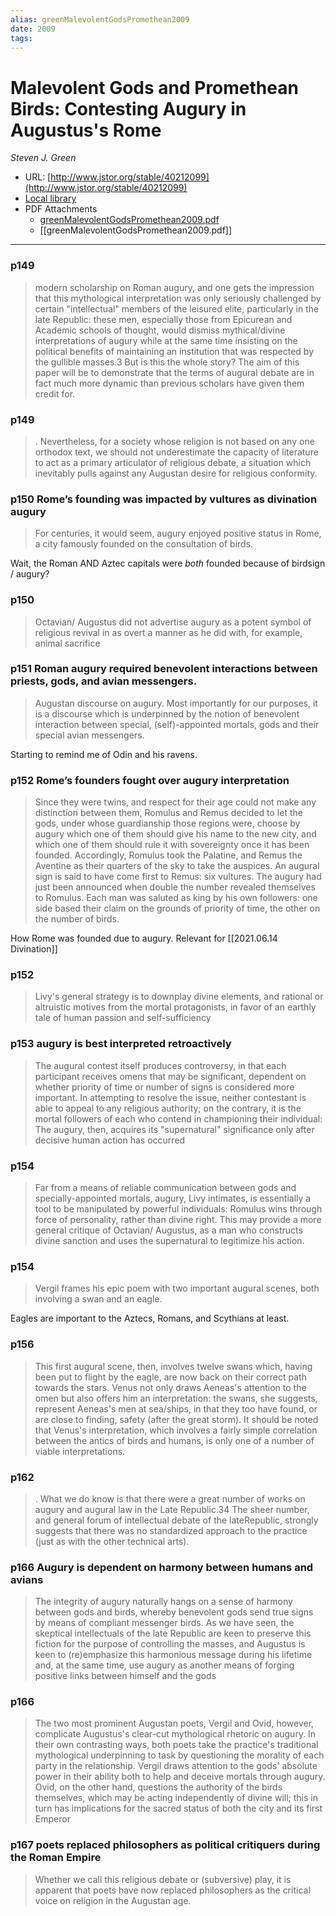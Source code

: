 ```yaml
---
alias: greenMalevolentGodsPromethean2009
date: 2009
tags: 
---
```


# Malevolent Gods and Promethean Birds: Contesting Augury in Augustus's Rome
<cite>Steven J. Green </cite>

* URL: [http://www.jstor.org/stable/40212099](http://www.jstor.org/stable/40212099)
* [Local library](zotero://select/items/1_AFIAVDCB)
* PDF Attachments
	- [greenMalevolentGodsPromethean2009.pdf](zotero://open-pdf/library/items/IAUBNA7R)
	- [[greenMalevolentGodsPromethean2009.pdf]]

* * * 

### p149

> modern scholarship on Roman augury, and one gets the impression that this mythological interpretation was only seriously challenged by certain "intellectual" members of the leisured elite, particularly in the late Republic: these men, especially those from Epicurean and Academic schools of thought, would dismiss mythical/divine interpretations of augury while at the same time insisting on the political benefits of maintaining an institution that was respected by the gullible masses.3 But is this the whole story? The aim of this paper will be to demonstrate that the terms of augural debate are in fact much more dynamic than previous scholars have given them credit for.

### p149

> . Nevertheless, for a society whose religion is not based on any one orthodox text, we should not underestimate the capacity of literature to act as a primary articulator of religious debate, a situation which inevitably pulls against any Augustan desire for religious conformity.

### p150 Rome’s founding was impacted by vultures as divination augury 

> For centuries, it would seem, augury enjoyed positive status in Rome, a city famously founded on the consultation of birds.

Wait, the Roman AND Aztec capitals were _both_ founded because of birdsign / augury?

### p150

> Octavian/ Augustus did not advertise augury as a potent symbol of religious revival in as overt a manner as he did with, for example, animal sacrifice

### p151 Roman augury required benevolent interactions between priests, gods, and avian messengers. 

> Augustan discourse on augury. Most importantly for our purposes, it is a discourse which is underpinned by the notion of benevolent interaction between special, (self)-appointed mortals, gods and their special avian messengers.

Starting to remind me of Odin and his ravens.

### p152 Rome’s founders fought over augury interpretation 

> Since they were twins, and respect for their age could not make any distinction between them, Romulus and Remus decided to let the gods, under whose guardianship those regions were, choose by augury which one of them should give his name to the new city, and which one of them should rule it with sovereignty once it has been founded. Accordingly, Romulus took the Palatine, and Remus the Aventine as their quarters of the sky to take the auspices. An augural sign is said to have come first to Remus: six vultures. The augury had just been announced when double the number revealed themselves to Romulus. Each man was saluted as king by his own followers: one side based their claim on the grounds of priority of time, the other on the number of birds.

How Rome was founded due to augury. Relevant for [[2021.06.14 Divination]]

### p152

> Livy's general strategy is to downplay divine elements, and rational or altruistic motives from the mortal protagonists, in favor of an earthly tale of human passion and self-sufficiency

### p153 augury is best interpreted retroactively

> The augural contest itself produces controversy, in that each participant receives omens that may be significant, dependent on whether priority of time or number of signs is considered more important. In attempting to resolve the issue, neither contestant is able to appeal to any religious authority; on the contrary, it is the mortal followers of each who contend in championing their individual: The augury, then, acquires its "supernatural" significance only after decisive human action has occurred

### p154

> Far from a means of reliable communication between gods and specially-appointed mortals, augury, Livy intimates, is essentially a tool to be manipulated by powerful individuals: Romulus wins through force of personality, rather than divine right. This may provide a more general critique of Octavian/ Augustus, as a man who constructs divine sanction and uses the supernatural to legitimize his action.

### p154

> Vergil frames his epic poem with two important augural scenes, both involving a swan and an eagle.

Eagles are important to the Aztecs, Romans, and Scythians at least.

### p156

> This first augural scene, then, involves twelve swans which, having been put to flight by the eagle, are now back on their correct path towards the stars. Venus not only draws Aeneas's attention to the omen but also offers him an interpretation: the swans, she suggests, represent Aeneas's men at sea/ships, in that they too have found, or are close to finding, safety (after the great storm). It should be noted that Venus's interpretation, which involves a fairly simple correlation between the antics of birds and humans, is only one of a number of viable interpretations.

### p162

> . What we do know is that there were a great number of works on augury and augural law in the Late Republic.34 The sheer number, and general forum of intellectual debate of the lateRepublic, strongly suggests that there was no standardized approach to the practice (just as with the other technical arts).

### p166 Augury is dependent on harmony between humans and avians 

> The integrity of augury naturally hangs on a sense of harmony between gods and birds, whereby benevolent gods send true signs by means of compliant messenger birds. As we have seen, the skeptical intellectuals of the late Republic are keen to preserve this fiction for the purpose of controlling the masses, and Augustus is keen to (re)emphasize this harmonious message during his lifetime and, at the same time, use augury as another means of forging positive links between himself and the gods

### p166

> The two most prominent Augustan poets, Vergil and Ovid, however, complicate Augustus's clear-cut mythological rhetoric on augury. In their own contrasting ways, both poets take the practice's traditional mythological underpinning to task by questioning the morality of each party in the relationship. Vergil draws attention to the gods' absolute power in their ability both to help and deceive mortals through augury. Ovid, on the other hand, questions the authority of the birds themselves, which may be acting independently of divine will; this in turn has implications for the sacred status of both the city and its first Emperor

### p167 poets replaced philosophers as political critiquers during the Roman Empire

> Whether we call this religious debate or (subversive) play, it is apparent that poets have now replaced philosophers as the critical voice on religion in the Augustan age.

